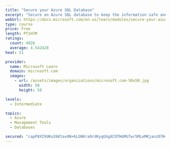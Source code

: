 ```yaml
---
title: "Secure your Azure SQL Database"
excerpt: "Secure an Azure SQL database to keep the information safe and diagnose potential security concerns as they happen."
webUrl: https://docs.microsoft.com/en-us/learn/modules/secure-your-azure-sql-database/
type: course
price: Free
length: PT1H7M
ratings:
  count: 4926
  average: 4.542428
heat: 51

provider:
  name: Microsoft Learn
  domain: microsoft.com
  images:
    - url: /assets/images/organizations/microsoft.com-50x50.jpg
      width: 50
      height: 50

levels:
  - Intermediate

topics:
  - Azure
  - Management Tools
  - Databases

secured: "capP8XI9UKo26KtavON+6LGNKra9rdKyqGhgXCOTHGMU7wr5MLeMKjanzO7H+k52y+/kuuRp5tmQZc/A4uw8nCb+nLD+nRbOuFBJR7vvx+rVwFQD+AzISIBBlbxmG+X63oGaByUCoUcvpMRoRK8Yb0Q0VMX2dNGTM1nCAyP9N2yi0HEPim9oRTseP1D9ns/wdefLMOo062ISJTFHf5WXj3yqIoDA+qjB8lOXvKwxNwo8yNp/UqeqrqKHvbQT6mJX90oA4zHhP0YTsifFSbnf/knQxXfWTlPkyUPRquQNi4mV7ZkPKtWff+Kqi9NsunOqN517uc3MimXP3c4RQh/llEjpsP7UgZ7EmxEbaJAyo1W6f6wGRKuME+7bSUjHit2EOo1NZv3LUqKwxCAn1bZGDLPBwqrWBtKLeFT2aGnZlvA=;JZRGdRCMtOHQ/7de9/3VhA=="
---
```


